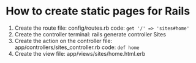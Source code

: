 # How to create static pages for Rails

1. Create the route
	file: config/routes.rb
 	code: ``` get '/' => 'sites#home' ```
2. Create the controller
	terminal: rails generate controller Sites
3. Create the action on the controller
	file: app/controllers/sites_controller.rb
	code: ``` def home ```
4. Create the view
	file: app/views/sites/home.html.erb